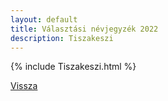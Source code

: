 ```yaml
---
layout: default
title: Választási névjegyzék 2022
description: Tiszakeszi
---
```


{% include Tiszakeszi.html %}

[Vissza](./)
